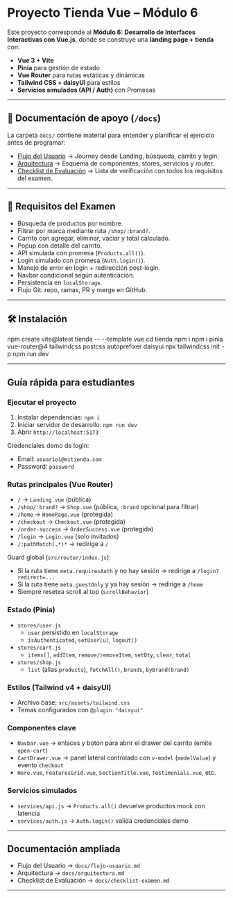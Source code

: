 # Proyecto Tienda Vue – Módulo 6

Este proyecto corresponde al **Módulo 6: Desarrollo de Interfaces Interactivas con Vue.js**, donde se construye una **landing page + tienda** con:

- **Vue 3 + Vite**
- **Pinia** para gestión de estado
- **Vue Router** para rutas estáticas y dinámicas
- **Tailwind CSS + daisyUI** para estilos
- **Servicios simulados (API / Auth)** con Promesas

---

## 📂 Documentación de apoyo (`/docs`)

La carpeta `docs/` contiene material para entender y planificar el ejercicio antes de programar:

- [Flujo del Usuario](./docs/flujo-usuario.md) → Journey desde Landing, búsqueda, carrito y login.
- [Arquitectura](./docs/arquitectura.md) → Esquema de componentes, stores, servicios y router.
- [Checklist de Evaluación](./docs/checklist-examen.md) → Lista de verificación con todos los requisitos del examen.

---

## 🚀 Requisitos del Examen

- Búsqueda de productos por nombre.  
- Filtrar por marca mediante ruta `/shop/:brand?`.  
- Carrito con agregar, eliminar, vaciar y total calculado.  
- Popup con detalle del carrito.  
- API simulada con promesa (`Products.all()`).  
- Login simulado con promesa (`Auth.login()`).  
- Manejo de error en login + redirección post-login.  
- Navbar condicional según autenticación.  
- Persistencia en `localStorage`.  
- Flujo Git: repo, ramas, PR y merge en GitHub.

---

## 🛠️ Instalación

npm create vite@latest tienda -- --template vue
cd tienda
npm i
npm i pinia vue-router@4 tailwindcss postcss autoprefixer daisyui
npx tailwindcss init -p
npm run dev

---

## Guía rápida para estudiantes

### Ejecutar el proyecto

1. Instalar dependencias: `npm i`
2. Iniciar servidor de desarrollo: `npm run dev`
3. Abrir `http://localhost:5173`

Credenciales demo de login:
- Email: `usuario1@mitienda.com`
- Password: `password`

### Rutas principales (Vue Router)

- `/` → `Landing.vue` (pública)
- `/shop/:brand?` → `Shop.vue` (pública, `:brand` opcional para filtrar)
- `/home` → `HomePage.vue` (protegida)
- `/checkout` → `Checkout.vue` (protegida)
- `/order-success` → `OrderSuccess.vue` (protegida)
- `/login` → `Login.vue` (solo invitados)
- `/:pathMatch(.*)*` → redirige a `/`

Guard global (`src/router/index.js`):
- Si la ruta tiene `meta.requiresAuth` y no hay sesión → redirige a `/login?redirect=...`
- Si la ruta tiene `meta.guestOnly` y ya hay sesión → redirige a `/home`
- Siempre resetea scroll al top (`scrollBehavior`)

### Estado (Pinia)

- `stores/user.js`
  - `user` persistido en `localStorage`
  - `isAuthenticated`, `setUser(u)`, `logout()`
- `stores/cart.js`
  - `items[]`, `addItem`, `remove/removeItem`, `setQty`, `clear`, `total`
- `stores/shop.js`
  - `list` (alias `products`), `fetchAll()`, `brands`, `byBrand(brand)`

### Estilos (Tailwind v4 + daisyUI)

- Archivo base: `src/assets/tailwind.css`
- Temas configurados con `@plugin "daisyui"`

### Componentes clave

- `Navbar.vue` → enlaces y botón para abrir el drawer del carrito (emite `open-cart`)
- `CartDrawer.vue` → panel lateral controlado con `v-model` (`modelValue`) y evento `checkout`
- `Hero.vue`, `FeaturesGrid.vue`, `SectionTitle.vue`, `Testimonials.vue`, etc.

### Servicios simulados

- `services/api.js` → `Products.all()` devuelve productos mock con latencia
- `services/auth.js` → `Auth.login()` valida credenciales demo

---

## Documentación ampliada

- Flujo del Usuario → `docs/flujo-usuario.md`
- Arquitectura → `docs/arquitectura.md`
- Checklist de Evaluación → `docs/checklist-examen.md`

---